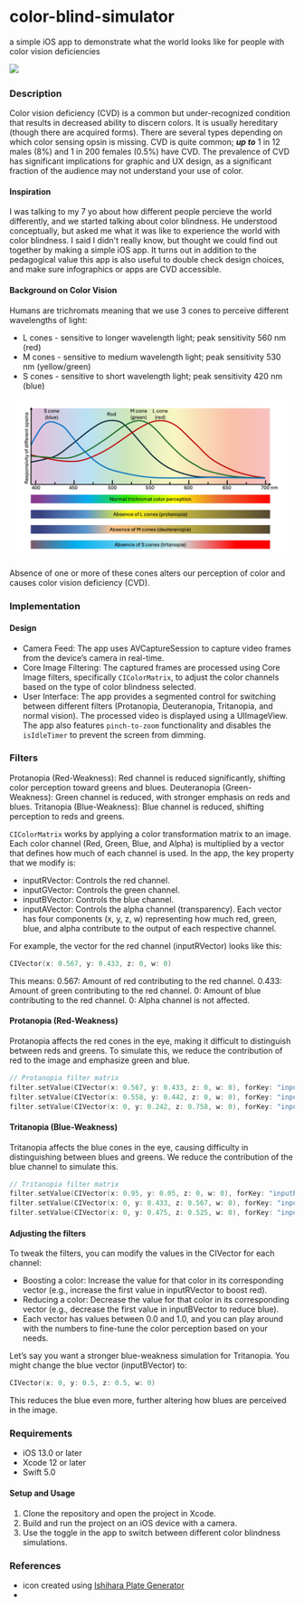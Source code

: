 # color-blind-simulator
a simple iOS app to demonstrate what the world looks like for people with color vision deficiencies

<img src="https://github.com/nickmmark/color-blind-simulator/blob/main/Figures/Colored_Pencils.GIF" width="200">

### Description
Color vision deficiency (CVD) is a common but under-recognized condition that results in decreased ability to discern colors. It is usually hereditary (though there are acquired forms). There are several types depending on which color sensing opsin is missing. CVD is quite common; ***up to*** 1 in 12 males (8%) and 1 in 200 females (0.5%) have CVD. The prevalence of CVD has significant implications for graphic and UX design, as a significant fraction of the audience may not understand your use of color.

#### Inspiration
I was talking to my 7 yo about how different people percieve the world differently, and we started talking about color blindness. He understood conceptually, but asked me what it was like to experience the world with color blindness. I said I didn't really know, but thought we could find out together by making a simple iOS app. It turns out in addition to the pedagogical value this app is also useful to double check design choices, and make sure infographics or apps are CVD accessible.

#### Background on Color Vision
Humans are trichromats meaning that we use 3 cones to perceive different wavelengths of light:
- L cones - sensitive to longer wavelength light; peak sensitivity 560 nm (red)
- M cones - sensitive to medium wavelength light; peak sensitivity 530 nm (yellow/green)
- S cones - sensitive to short wavelength light; peak sensitivity 420 nm (blue)

![Plot of wavelength of light versus responsivity of human cone and rod cells](https://github.com/nickmmark/color-blind-simulator/blob/main/Figures/Cone_wavelengths_and_perception.jpg)

Absence of one or more of these cones alters our perception of color and causes color vision deficiency (CVD).


### Implementation
#### Design
- Camera Feed: The app uses AVCaptureSession to capture video frames from the device’s camera in real-time.
- Core Image Filtering: The captured frames are processed using Core Image filters, specifically `CIColorMatrix`, to adjust the color channels based on the type of color blindness selected.
- User Interface: The app provides a segmented control for switching between different filters (Protanopia, Deuteranopia, Tritanopia, and normal vision). The processed video is displayed using a UIImageView. The app also features `pinch-to-zoom` functionality and disables the `isIdleTimer` to prevent the screen from dimming.

### Filters
Protanopia (Red-Weakness): Red channel is reduced significantly, shifting color perception toward greens and blues.
Deuteranopia (Green-Weakness): Green channel is reduced, with stronger emphasis on reds and blues.
Tritanopia (Blue-Weakness): Blue channel is reduced, shifting perception to reds and greens.

`CIColorMatrix` works by applying a color transformation matrix to an image. Each color channel (Red, Green, Blue, and Alpha) is multiplied by a vector that defines how much of each channel is used. In the app, the key property that we modify is:
- inputRVector: Controls the red channel.
- inputGVector: Controls the green channel.
- inputBVector: Controls the blue channel.
- inputAVector: Controls the alpha channel (transparency).
Each vector has four components (x, y, z, w) representing how much red, green, blue, and alpha contribute to the output of each respective channel.

For example, the vector for the red channel (inputRVector) looks like this:
```swift
CIVector(x: 0.567, y: 0.433, z: 0, w: 0)
```
This means:
0.567: Amount of red contributing to the red channel.
0.433: Amount of green contributing to the red channel.
0: Amount of blue contributing to the red channel.
0: Alpha channel is not affected.

#### Protanopia (Red-Weakness)
Protanopia affects the red cones in the eye, making it difficult to distinguish between reds and greens. To simulate this, we reduce the contribution of red to the image and emphasize green and blue.
```swift
// Protanopia filter matrix
filter.setValue(CIVector(x: 0.567, y: 0.433, z: 0, w: 0), forKey: "inputRVector") // Red channel reduced
filter.setValue(CIVector(x: 0.558, y: 0.442, z: 0, w: 0), forKey: "inputGVector")  // Keep green
filter.setValue(CIVector(x: 0, y: 0.242, z: 0.758, w: 0), forKey: "inputBVector")  // Boost blue

```

#### Tritanopia (Blue-Weakness)
Tritanopia affects the blue cones in the eye, causing difficulty in distinguishing between blues and greens. We reduce the contribution of the blue channel to simulate this.

```swift
// Tritanopia filter matrix
filter.setValue(CIVector(x: 0.95, y: 0.05, z: 0, w: 0), forKey: "inputRVector")    // Mostly red
filter.setValue(CIVector(x: 0, y: 0.433, z: 0.567, w: 0), forKey: "inputGVector")  // Green with blue
filter.setValue(CIVector(x: 0, y: 0.475, z: 0.525, w: 0), forKey: "inputBVector")  // Reduce blue
```

#### Adjusting the filters
To tweak the filters, you can modify the values in the CIVector for each channel:
- Boosting a color: Increase the value for that color in its corresponding vector (e.g., increase the first value in inputRVector to boost red).
- Reducing a color: Decrease the value for that color in its corresponding vector (e.g., decrease the first value in inputBVector to reduce blue).
- Each vector has values between 0.0 and 1.0, and you can play around with the numbers to fine-tune the color perception based on your needs.

Let’s say you want a stronger blue-weakness simulation for Tritanopia. You might change the blue vector (inputBVector) to:
```swift
CIVector(x: 0, y: 0.5, z: 0.5, w: 0)
```
This reduces the blue even more, further altering how blues are perceived in the image.


### Requirements
- iOS 13.0 or later
- Xcode 12 or later
- Swift 5.0

#### Setup and Usage
1. Clone the repository and open the project in Xcode.
2. Build and run the project on an iOS device with a camera.
3. Use the toggle in the app to switch between different color blindness simulations.


### References
- icon created using [Ishihara Plate Generator](https://franciscouzo.github.io/ishihara/)
- 

